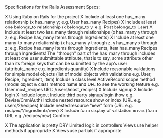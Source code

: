 Specifications for the Rails Assessment
Specs:

X Using Ruby on Rails for the project
X Include at least one has_many relationship (x has_many y; e.g. User has_many Recipes)
X Include at least one belongs_to relationship (x belongs_to y; e.g. Post belongs_to User)
X Include at least two has_many through relationships (x has_many y through z; e.g. Recipe has_many Items through Ingredients)
X Include at least one many-to-many relationship (x has_many y through z, y has_many x through z; e.g. Recipe has_many Items through Ingredients, Item has_many Recipes through Ingredients)
 The "through" part of the has_many through includes at least one user submittable attribute, that is to say, some attribute other than its foreign keys that can be submitted by the app's user (attribute_name e.g. ingredients.quantity)
X Include reasonable validations for simple model objects (list of model objects with validations e.g. User, Recipe, Ingredient, Item)
 Include a class level ActiveRecord scope method (model object & class method name and URL to see the working feature e.g. User.most_recipes URL: /users/most_recipes)
X Include signup
X Include login
X Include logout
 Include third party signup/login (how e.g. Devise/OmniAuth)
 Include nested resource show or index (URL e.g. users/2/recipes)
 Include nested resource "new" form (URL e.g. recipes/1/ingredients/new)
X Include form display of validation errors (form URL e.g. /recipes/new)
Confirm:

X The application is pretty DRY
 Limited logic in controllers
 Views use helper methods if appropriate
X Views use partials if appropriate